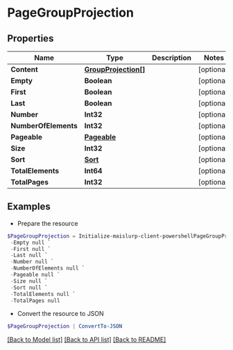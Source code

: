 # PageGroupProjection
## Properties

Name | Type | Description | Notes
------------ | ------------- | ------------- | -------------
**Content** | [**GroupProjection[]**](GroupProjection) |  | [optional] 
**Empty** | **Boolean** |  | [optional] 
**First** | **Boolean** |  | [optional] 
**Last** | **Boolean** |  | [optional] 
**Number** | **Int32** |  | [optional] 
**NumberOfElements** | **Int32** |  | [optional] 
**Pageable** | [**Pageable**](Pageable) |  | [optional] 
**Size** | **Int32** |  | [optional] 
**Sort** | [**Sort**](Sort) |  | [optional] 
**TotalElements** | **Int64** |  | [optional] 
**TotalPages** | **Int32** |  | [optional] 

## Examples

- Prepare the resource
```powershell
$PageGroupProjection = Initialize-maislurp-client-powershellPageGroupProjection  -Content null `
 -Empty null `
 -First null `
 -Last null `
 -Number null `
 -NumberOfElements null `
 -Pageable null `
 -Size null `
 -Sort null `
 -TotalElements null `
 -TotalPages null
```

- Convert the resource to JSON
```powershell
$PageGroupProjection | ConvertTo-JSON
```

[[Back to Model list]](../README#documentation-for-models) [[Back to API list]](../README#documentation-for-api-endpoints) [[Back to README]](../README)

